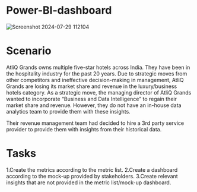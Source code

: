 # Power-BI-dashboard
![Screenshot 2024-07-29 112104](https://github.com/user-attachments/assets/eaaea9d2-f3f6-4d84-a516-cffdd3700558)

# Scenario
AtliQ Grands owns multiple five-star hotels across India. They have been in the hospitality industry for the past 20 years. Due to strategic moves from other competitors and ineffective decision-making in management, AtliQ Grands are losing its market share and revenue in the luxury/business hotels category. As a strategic move, the managing director of AtliQ Grands wanted to incorporate “Business and Data Intelligence” to regain their market share and revenue. However, they do not have an in-house data analytics team to provide them with these insights.

Their revenue management team had decided to hire a 3rd party service provider to provide them with insights from their historical data.

# Tasks
1.Create the metrics according to the metric list.
2.Create a dashboard according to the mock-up provided by stakeholders.
3.Create relevant insights that are not provided in the metric list/mock-up dashboard.
